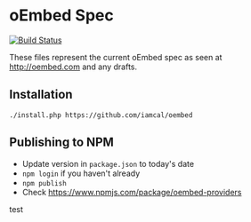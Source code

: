 oEmbed Spec
===========

[![Build Status](https://travis-ci.org/iamcal/oembed.svg?branch=master)](https://travis-ci.org/iamcal/oembed)

These files represent the current oEmbed spec as seen at 
<a href="http://oembed.com">http://oembed.com</a> and any drafts.


## Installation

    ./install.php https://github.com/iamcal/oembed


## Publishing to NPM

* Update version in `package.json` to today's date
* `npm login` if you haven't already
* `npm publish`
* Check https://www.npmjs.com/package/oembed-providers

test

